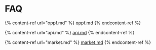 # FAQ

{% content-ref url="oppf.md" %}
[oppf.md](oppf.md)
{% endcontent-ref %}

{% content-ref url="api.md" %}
[api.md](api.md)
{% endcontent-ref %}

{% content-ref url="market.md" %}
[market.md](market.md)
{% endcontent-ref %}

